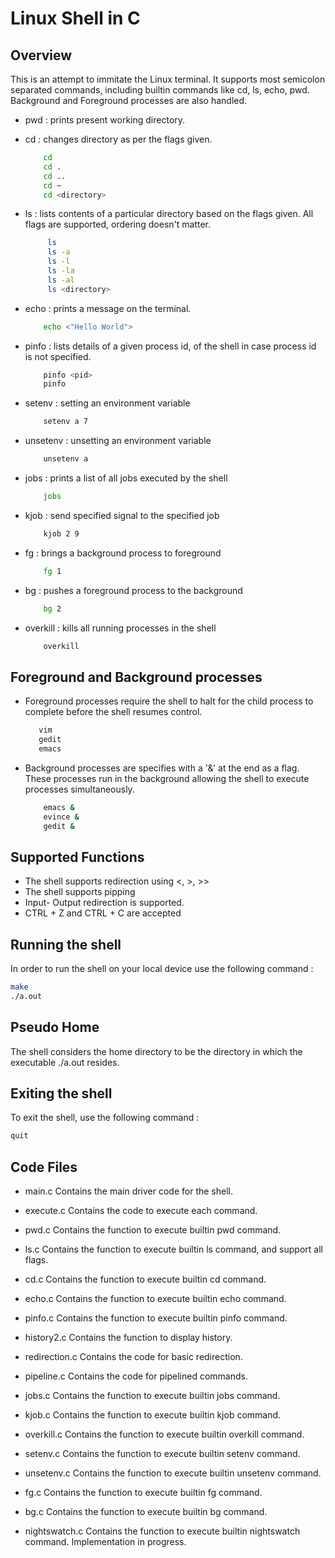# Linux Shell in C

## Overview

This is an attempt to immitate the Linux terminal. It supports most semicolon separated commands, including builtin commands like cd, ls, echo, pwd.
Background and Foreground processes are also handled.

* pwd : prints present working directory.

* cd : changes directory as per the flags given.
   ``` bash
       cd
       cd .
       cd ..
       cd ~
       cd <directory>
    ```

* ls : lists contents of a particular directory based on the flags given. All flags are supported, ordering doesn't matter.
  ```  bash
       ls
       ls -a
       ls -l
       ls -la
       ls -al
       ls <directory>
    ```

* echo : prints a message on the terminal.
    ``` bash
        echo <"Hello World">
    ```

* pinfo : lists details of a given process id, of the shell in case process id is not specified.
   ``` bash
       pinfo <pid>
       pinfo
    ```
    
* setenv : setting an environment variable
    ``` bash
        setenv a 7
    ```

* unsetenv : unsetting an environment variable
    ``` bash
        unsetenv a
    ```
    
* jobs : prints a list of all jobs executed by the shell
    ``` bash
        jobs
    ```
    
* kjob : send specified signal to the specified job
    ``` bash
        kjob 2 9
    ```
    
* fg : brings a background process to foreground
    ``` bash
        fg 1
    ```

* bg : pushes a foreground process to the background
    ``` bash
        bg 2
    ```

* overkill : kills all running processes in the shell
    ``` bash
        overkill
    ```

## Foreground and Background processes

* Foreground processes require the shell to halt for the child process to complete before the shell resumes control.
     ``` bash
        vim
        gedit
        emacs
    ```

* Background processes are specifies with a '&' at the end as a flag. These processes run in the background allowing the shell to execute processes simultaneously.
    ``` bash
        emacs &
        evince &
        gedit &
    ```

## Supported Functions
* The shell supports redirection using <, >, >>
* The shell supports pipping
* Input- Output redirection is supported.
* CTRL + Z and CTRL + C are accepted

## Running the shell

In order to run the shell on your local device use the following command :
``` bash
make
./a.out
```

## Pseudo Home

The shell considers the home directory to be the directory in which the executable ./a.out resides.

## Exiting the shell

To exit the shell, use the following command :
``` bash
quit
```

## Code Files

* main.c
Contains the main driver code for the shell.

* execute.c
Contains the code to execute each command.

* pwd.c
Contains the function to execute builtin pwd command.

* ls.c
Contains the function to execute builtin ls command, and support all flags.

* cd.c
Contains the function to execute builtin cd command.

* echo.c
Contains the function to execute builtin echo command.

* pinfo.c
Contains the function to execute builtin pinfo command.

* history2.c
Contains the function to display history.

* redirection.c
Contains the code for basic redirection.

* pipeline.c
Contains the code for pipelined commands.

* jobs.c
Contains the function to execute builtin jobs command.

* kjob.c
Contains the function to execute builtin kjob command.

* overkill.c
Contains the function to execute builtin overkill command.

* setenv.c
Contains the function to execute builtin setenv command.

* unsetenv.c
Contains the function to execute builtin unsetenv command.

* fg.c
Contains the function to execute builtin fg command.

* bg.c
Contains the function to execute builtin bg command.

* nightswatch.c
Contains the function to execute builtin nightswatch command. Implementation in progress.
